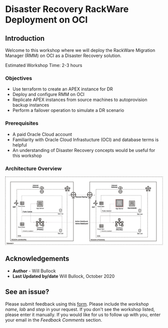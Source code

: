 # Disaster Recovery RackWare Deployment on OCI

## Introduction
Welcome to this workshop where we will deploy the RackWare Migration Manager (RMM) on OCI as a Disaster Recovery solution.

Estimated Workshop Time: 2-3 hours

### Objectives
- Use terraform to create an APEX instance for DR
- Deploy and configure RMM on OCI
- Replicate APEX instances from source machines to autoprovision backup instances
- Perform a failover operation to simulate a DR scenario

### Prerequisites
- A paid Oracle Cloud account
- Familiarity with Oracle Cloud Infrastucture (OCI) and database terms is helpful
- An understanding of Disaster Recovery concepts would be useful for this workshop

### Architecture Overview
![](./images/Rackwarediagram.png)


## Acknowledgements
- **Author** - Will Bullock
- **Last Updated by/date** Will Bullock, October 2020

## See an issue?
Please submit feedback using this [form](https://apexapps.oracle.com/pls/apex/f?p=133:1:::::P1_FEEDBACK:1). Please include the *workshop name*, *lab* and *step* in your request. If you don't see the workshop listed, please enter it manually. If you would like for us to follow up with you, enter your email in the *Feedback Comments* section.

